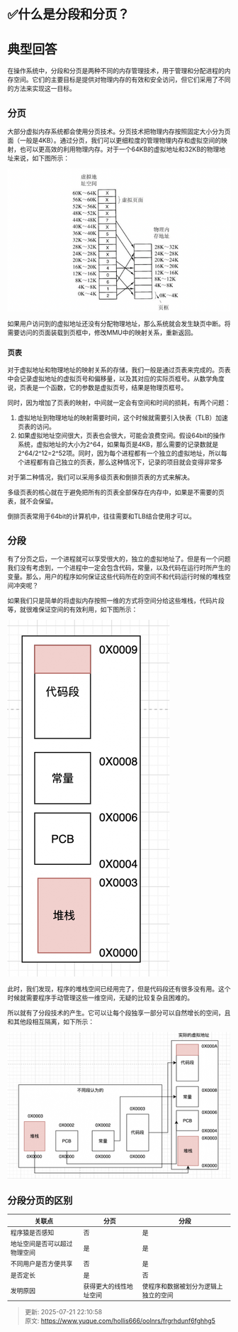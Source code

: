 # ✅什么是分段和分页？

# 典型回答


在操作系统中，分段和分页是两种不同的内存管理技术，用于管理和分配进程的内存空间。它们的主要目标是提供对物理内存的有效和安全访问，但它们采用了不同的方法来实现这一目标。

## 分页
大部分虚拟内存系统都会使用分页技术。分页技术把物理内存按照固定大小分为页面（一般是4KB）。通过分页，我们可以更细粒度的管理物理内存和虚拟空间的映射，也可以更高效的利用物理内存。对于一个64KB的虚拟地址和32KB的物理地址来说，如下图所示：



![1675583672600-96b5a015-aa72-41e2-9683-e00da562929b.png](./img/uz7ghpldO17iqfEx/1675583672600-96b5a015-aa72-41e2-9683-e00da562929b-949877.png)



如果用户访问到的虚拟地址还没有分配物理地址，那么系统就会发生缺页中断。将需要访问的页面装载到页框中，修改MMU中的映射关系，重新返回。

### 页表


对于虚拟地址和物理地址的映射关系的存储，我们一般是通过页表来完成的。页表中会记录虚拟地址的虚拟页号和偏移量，以及其对应的实际页框号。从数学角度说，页表是一个函数，它的参数是虚拟页号，结果是物理页框号。

同时，因为增加了页表的映射，中间就一定会有空间和时间的损耗，有两个问题：

1. 虚拟地址到物理地址的映射需要时间，这个时候就需要引入快表（TLB）加速页表的访问。
2. 如果虚拟地址空间很大，页表也会很大，可能会浪费空间。假设64bit的操作系统，虚拟地址的大小为2^64，如果每页是4KB，那么需要的记录数就是2^64/2^12=2^52项。同时，因为每个进程都有一个独立的虚拟地址，所以每个进程都有自己独立的页表，那么这种情况下，记录的项目就会变得非常多

对于第二种情况，我们可以采用多级页表和倒排页表的方式来解决。

多级页表的核心就在于避免把所有的页表全部保存在内存中，如果是不需要的页表，就不会保留。

倒排页表常用于64bit的计算机中，往往需要和TLB结合使用才可以。



## 分段


有了分页之后，一个进程就可以享受很大的，独立的虚拟地址了。但是有一个问题我们没有考虑到，一个进程中一定会包含代码，常量，以及代码在运行时所产生的变量。那么，用户的程序如何保证这些代码所在的空间不和代码运行时候的堆栈空间冲突呢？



如果我们只是简单的将虚拟内存按照一维的方式将空间分给这些堆栈，代码片段等，就很难保证空间的有效利用，如下图所示：



![1675586602010-3d459e43-34fd-47ab-a6a7-c799047071d4.png](./img/uz7ghpldO17iqfEx/1675586602010-3d459e43-34fd-47ab-a6a7-c799047071d4-196297.png)



此时，我们发现，程序的堆栈空间已经用完了，但是代码段还有很多没有用。这个时候就需要程序手动管理这些一维空间，无疑的比较复杂且困难的。



所以就有了分段技术的产生。它可以让每个段独享一部分可以自然增长的空间，且和其他段相互隔离，如下所示：



![1675587022501-7babf483-968b-4a1c-96d7-3540eacfdf36.png](./img/uz7ghpldO17iqfEx/1675587022501-7babf483-968b-4a1c-96d7-3540eacfdf36-036995.png)

## 
## 分段分页的区别
| 关联点 | 分页 | 分段 |
| --- | --- | --- |
| 程序猿是否感知 | 否 | 是 |
| 地址空间是否可以超过物理空间 | 是 | 是 |
| 不同用户是否方便共享 | 否 | 是 |
| 是否定长 | 是 | 否 |
| 发明原因 | 获得更大的线性地址空间 | 使程序和数据被划分为逻辑上独立的空间 |




> 更新: 2025-07-21 22:10:58  
> 原文: <https://www.yuque.com/hollis666/oolnrs/frgrhdunf6fghhg5>